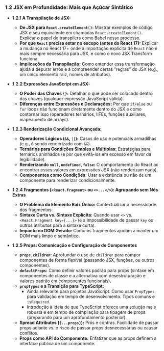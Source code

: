 ### 1.2 JSX em Profundidade: Mais que Açúcar Sintático

* **1.2.1 A Transpilação de JSX:**
    * **De JSX para `React.createElement()`:** Mostrar exemplos de código JSX e seu equivalente em chamadas `React.createElement()`. Explicar o papel de transpilers como Babel nesse processo.
    * **Por que `React` precisa estar no escopo (antes do React 17):** Explicar a mudança no React 17+ onde a importação explícita de `React` não é mais sempre necessária para JSX, e como o novo JSX Transform funciona.
    * **Implicações da Transpilação:** Como entender essa transformação ajuda a depurar erros e a compreender certas "regras" do JSX (e.g., um único elemento raiz, nomes de atributos).

* **1.2.2 Expressões JavaScript em JSX:**
    * **O Poder das Chaves `{}`:** Detalhar o que pode ser colocado dentro das chaves (qualquer expressão JavaScript válida).
    * **Diferenças entre Expressões e Declarações:** Por que `if/else` ou `for` loops não funcionam diretamente dentro do JSX e como contornar isso (operadores ternários, IIFEs, funções auxiliares, mapeamento de arrays).

* **1.2.3 Renderização Condicional Avançada:**
    * **Operadores Lógicos (`&&`, `||`):** Casos de uso e potenciais armadilhas (e.g., `0` sendo renderizado com `&&`).
    * **Ternários para Condições Simples e Múltiplas:** Estratégias para ternários aninhados (e por que evitá-los em excesso em favor da legibilidade).
    * **Renderizando `null`, `undefined`, `false`:** O comportamento do React ao encontrar esses valores em expressões JSX (não renderizam nada).
    * **Componentes como Condições:** Usar a existência ou não de um componente para renderizar condicionalmente.

* **1.2.4 Fragmentos (`<React.Fragment>` ou `<>...</>`): Agrupando sem Nós Extras**
    * **O Problema do Elemento Raiz Único:** Contextualizar a necessidade dos fragmentos.
    * **Sintaxe Curta vs. Sintaxe Explícita:** Quando usar `<>` vs. `<React.Fragment key={...}>` (e a impossibilidade de passar `key` ou outros atributos para a sintaxe curta).
    * **Impacto no DOM Gerado:** Como os fragmentos ajudam a manter um DOM mais limpo e semântico.

* **1.2.5 Props: Comunicação e Configuração de Componentes**
    * **`props.children`:** Aprofundar o uso de `children` para compor componentes de forma flexível (passando JSX, funções, ou outros componentes).
    * **`defaultProps`:** Como definir valores padrão para props (sintaxe em componentes de classe e a alternativa com desestruturação e valores padrão em componentes funcionais).
    * **`propTypes` e a Transição para TypeScript:**
        * Ainda relevante para projetos JavaScript: Como usar `PropTypes` para validação em tempo de desenvolvimento. Tipos comuns e `isRequired`.
        * Introdução à ideia de que TypeScript oferece uma solução mais robusta e em tempo de compilação para tipagem de props (preparando para um aprofundamento posterior).
    * **Spread Attributes (`{...props}`):** Prós e contras. Facilidade de passar props adiante vs. o risco de passar props desnecessárias ou causar conflitos.
    * **Props como API do Componente:** Enfatizar que as props definem a interface pública de um componente.

